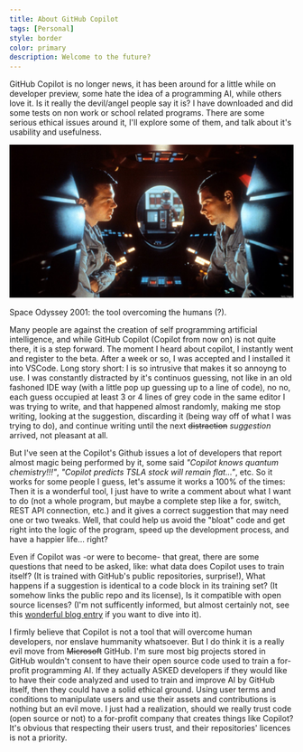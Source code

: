 ```yaml
---
title: About GitHub Copilot
tags: [Personal]
style: border
color: primary
description: Welcome to the future?
---
```


GitHub Copilot is no longer news, it has been around for a little while on developer preview, some hate the idea of a programming AI, while others love it. Is it really the
devil/angel people say it is? I have downloaded and did some tests on non work or school related programs. There are some serious ethical issues around it, I'll explore some
of them, and talk about it's usability and usefulness. 

![Space Odyssey 2001](/assets/img/hal.png "Space Odyssey 2001")
<p class="caption">
    Space Odyssey 2001: the tool overcoming the humans (?).
</p>

Many people are against the creation of self programming artificial intelligence, and while GitHub Copilot (Copilot from now on) is not quite there, it is a step forward.
The moment I heard about copilot, I instantly went and register to the beta. After a week or so, I was accepted and I installed it into VSCode. Long story short: I is so
intrusive that makes it so annoyng to use. I was constantly distracted by it's continuos guessing, not like in an old fashoned IDE way (with a little pop up guessing up 
to a line of code), no no, each guess occupied at least 3 or 4 lines of grey code in the same editor I was trying to write, and that happened almost randomly, making me
stop writing, looking at the suggestion, discarding it (being way off of what I was trying to do), and continue writing until the next ~~distraction~~ *suggestion* arrived, 
not pleasant at all.

But I've seen at the Copilot's Github issues a lot of developers that report almost magic being performed by it, some said *"Copilot knows quantum chemistry!!!"*, *"Copilot
predicts TSLA stock will remain flat..."*, etc. So it works for some people I guess, let's assume it works a 100% of the times: Then it is  a wonderful tool, I just have to
write a comment about what I want to do (not a whole program, but maybe a complete step like a for, switch, REST API connection, etc.) and it gives a correct suggestion that may 
need one or two tweaks. Well, that could help us avoid the "bloat" code and get right into the logic of the program, speed up the development process, and have a happier life...
right? 

Even if Copilot was -or were to become- that great, there are some questions that need to be asked, like: what data does Copilot uses to train itself? (It is trained with GitHub's
public repositories, surprise!), What happens if a suggestion is identical to a code block in its training set? (It somehow links the public repo and its license), Is it
compatible with open source licenses? (I'm not sufficently informed, but almost certainly not, see this [wonderful blog entry](https://zephyrtronium.github.io/articles/copilot.html) if 
you want to dive into it).

I firmly believe that Copilot is not a tool that will overcome human developers, nor enslave hummanity whatsoever. But I do think it is a really evil move from ~~Microsoft~~ 
GitHub. I'm sure most big projects stored in GitHub wouldn't consent to have their open source code used to train a for-profit programming AI. If they actually ASKED developers
if they would like to have their code analyzed and used to train and improve AI by GitHub itself, then they could have a solid ethical ground. Using user terms and conditions 
to manipulate users and use their assets and contributions is nothing but an evil move. I just had a realization, should we really trust code (open source or not) to a for-profit 
company that creates things like Copilot? It's obvious that respecting their users trust, and their repositories' licences is not a priority.
